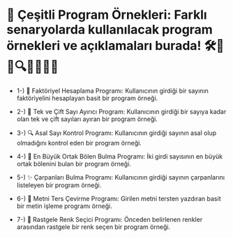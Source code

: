 # 🌟 Çeşitli Program Örnekleri: Farklı senaryolarda kullanılacak program örnekleri ve açıklamaları burada! 🛠️🧮🔢🔍🔗✨🔄🎨

* 1-) 🧮 Faktöriyel Hesaplama Programı: Kullanıcının girdiği bir sayının faktöriyelini hesaplayan basit bir program örneği.

* 2-) 🔢 Tek ve Çift Sayı Ayırıcı Program: Kullanıcının girdiği bir sayıya kadar olan tek ve çift sayıları ayıran bir program örneği.

* 3-) 🔍 Asal Sayı Kontrol Programı: Kullanıcının girdiği sayının asal olup olmadığını kontrol eden bir program örneği.
  
* 4-) 🔗 En Büyük Ortak Bölen Bulma Programı: İki girdi sayısının en büyük ortak bölenini bulan bir program örneği.
  
* 5-) ✨ Çarpanları Bulma Programı: Kullanıcının girdiği sayının çarpanlarını listeleyen bir program örneği.
  
* 6-) 🔄 Metni Ters Çevirme Programı: Girilen metni tersten yazdıran basit bir metin işleme programı örneği.
  
* 7-) 🎨 Rastgele Renk Seçici Programı: Önceden belirlenen renkler arasından rastgele bir renk seçen bir program örneği.









